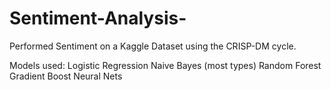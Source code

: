# Sentiment-Analysis-

Performed Sentiment on a Kaggle Dataset using the CRISP-DM cycle.

Models used:
Logistic Regression
Naive Bayes (most types)
Random Forest
Gradient Boost
Neural Nets
